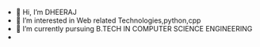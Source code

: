 - 👋 Hi, I’m DHEERAJ
- 👀 I’m interested in Web related Technologies,python,cpp
- 🌱 I’m currently pursuing B.TECH IN COMPUTER SCIENCE ENGINEERING
- 

<!---
DHEERAJ586/DHEERAJ586 is a ✨ special ✨ repository because its `README.md` (this file) appears on your GitHub profile.
You can click the Preview link to take a look at your changes.
--->
